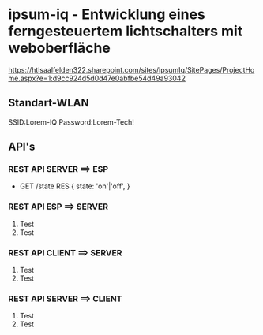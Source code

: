 
# ipsum-iq - Entwicklung eines ferngesteuertem lichtschalters mit weboberfläche

<https://htlsaalfelden322.sharepoint.com/sites/IpsumIq/SitePages/ProjectHome.aspx?e=1:d9cc924d5d0d47e0abfbe54d49a93042>

## Standart-WLAN

SSID:Lorem-IQ
Password:Lorem-Tech!

## API's

### REST API SERVER ==> ESP

- GET /state
  RES {
  state: 'on'|'off',
  }

### REST API ESP ==> SERVER

1. Test
1. Test

### REST API CLIENT ==> SERVER

1. Test
1. Test

### REST API SERVER ==> CLIENT

1. Test
1. Test
